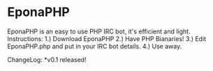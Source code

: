 EponaPHP
========

EponaPHP is an easy to use PHP IRC bot, it's efficient and light.
Instructions:
1.) Download EponaPHP
2.) Have PHP Bianaries!
3.) Edit EponaPHP.php and put in your IRC bot details.
4.) Use away.

ChangeLog:
*v0.1 released!
